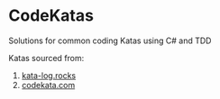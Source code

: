 # CodeKatas
Solutions for common coding Katas using C# and TDD

Katas sourced from:
  1. [kata-log.rocks](https://kata-log.rocks)
  2. [codekata.com](http://codekata.com)

